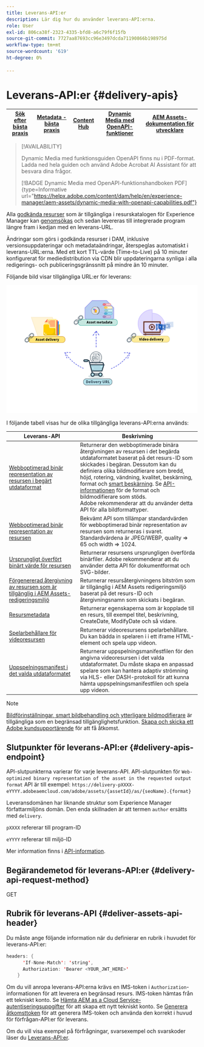 ```yaml
---
title: Leverans-API:er
description: Lär dig hur du använder leverans-API:erna.
role: User
exl-id: 806ca38f-2323-4335-bfd8-a6c79f6f15fb
source-git-commit: 7727aa87693cc96e3497dcda71190866b198975d
workflow-type: tm+mt
source-wordcount: '619'
ht-degree: 0%

---
```


# Leverans-API:er {#delivery-apis}

| [Sök efter bästa praxis](/help/assets/search-best-practices.md) | [Metadata - bästa praxis](/help/assets/metadata-best-practices.md) | [Content Hub](/help/assets/product-overview.md) | [Dynamic Media med OpenAPI-funktioner](/help/assets/dynamic-media-open-apis-overview.md) | [AEM Assets-dokumentation för utvecklare](https://developer.adobe.com/experience-cloud/experience-manager-apis/) |
| ------------- | --------------------------- |---------|----|-----|

>[!AVAILABILITY]
>
>Dynamic Media med funktionsguiden OpenAPI finns nu i PDF-format. Ladda ned hela guiden och använd Adobe Acrobat AI Assistant för att besvara dina frågor.
>
>[!BADGE Dynamic Media med OpenAPI-funktionshandboken PDF]{type=Informative url="https://helpx.adobe.com/content/dam/help/en/experience-manager/aem-assets/dynamic-media-with-openapi-capabilities.pdf"}

Alla [godkända resurser](approve-assets.md) som är tillgängliga i resurskatalogen för Experience Manager kan [genomsökas](search-assets-api.md) och sedan levereras till integrerade program längre fram i kedjan med en leverans-URL.

Ändringar som görs i godkända resurser i DAM, inklusive versionsuppdateringar och metadataändringar, återspeglas automatiskt i leverans-URL:erna. Med ett kort TTL-värde (Time-to-Live) på 10 minuter konfigurerat för mediedistribution via CDN blir uppdateringarna synliga i alla redigerings- och publiceringsgränssnitt på mindre än 10 minuter.

Följande bild visar tillgängliga URL:er för leverans:

![Leverans-API:er](assets/delivery-url.png)

I följande tabell visas hur de olika tillgängliga leverans-API:erna används:

| Leverans-API | Beskrivning |
|---|---|
| [Webboptimerad binär representation av resursen i begärt utdataformat](https://adobe-aem-assets-delivery.redoc.ly/#operation/getAssetSeoFormat) | Returnerar den webboptimerade binära återgivningen av resursen i det begärda utdataformatet baserat på det resurs-ID som skickades i begäran. Dessutom kan du definiera olika bildmodifierare som bredd, höjd, rotering, vändning, kvalitet, beskärning, format och [smart beskärning](/help/assets/dynamic-media/image-profiles.md). Se [API-informationen](https://adobe-aem-assets-delivery.redoc.ly/#operation/getAssetSeoFormat) för de format och bildmodifierare som stöds.<br>Adobe rekommenderar att du använder detta API för alla bildformattyper. |
| [Webboptimerad binär representation av resursen](https://adobe-aem-assets-delivery.redoc.ly/#operation/getAsset) | Bekvämt API som tillämpar standardvärden för webboptimerad binär representation av resursen som returneras i svaret. Standardvärdena är JPEG/WEBP, quality => 65 och width => 1024. |
| [Ursprungligt överfört binärt värde för resursen](https://adobe-aem-assets-delivery.redoc.ly/#operation/getAssetOriginal) | Returnerar resursens ursprungligen överförda binärfiler. Adobe rekommenderar att du använder detta API för dokumentformat och SVG-bilder. |
| [Förgenererad återgivning av resursen som är tillgänglig i AEM Assets-redigeringsmiljö](https://adobe-aem-assets-delivery.redoc.ly/#operation/getAssetRendition) | Returnerar resursåtergivningens bitström som är tillgänglig i AEM Assets redigeringsmiljö baserat på det resurs-ID och återgivningsnamn som skickats i begäran. |
| [Resursmetadata](https://adobe-aem-assets-delivery.redoc.ly/#operation/getAssetMetadata) | Returnerar egenskaperna som är kopplade till en resurs, till exempel titel, beskrivning, CreateDate, ModifyDate och så vidare. |
| [Spelarbehållare för videoresursen](https://adobe-aem-assets-delivery.redoc.ly/#operation/videoPlayerDelivery) | Returnerar videoresursens spelarbehållare. Du kan bädda in spelaren i i ett iframe HTML-element och spela upp videon. |
| [Uppspelningsmanifest i det valda utdataformatet](https://adobe-aem-assets-delivery.redoc.ly/#operation/videoManifestDelivery) | Returnerar uppspelningsmanifestfilen för den angivna videoresursen i det valda utdataformatet. Du måste skapa en anpassad spelare som kan hantera adaptiv strömning via HLS- eller DASH-protokoll för att kunna hämta uppspelningsmanifestfilen och spela upp videon. |


>[!NOTE]
>
[Bildförinställningar, smart bildbehandling och ytterligare bildmodifierare](https://adobe-aem-assets-delivery-advancemodifiers.redoc.ly/) är tillgängliga som en begränsad tillgänglighetsfunktion. [Skapa och skicka ett Adobe kundsupportärende](https://helpx.adobe.com/enterprise/using/support-for-experience-cloud.html) för att få åtkomst.

## Slutpunkter för leverans-API:er {#delivery-apis-endpoint}

API-slutpunkterna varierar för varje leverans-API. API-slutpunkten för `Web-optimized binary representation of the asset in the requested output format` API är till exempel:
`https://delivery-pXXXX-eYYYY.adobeaemcloud.com/adobe/assets/{assetId}/as/{seoName}.{format}`

Leveransdomänen har liknande struktur som Experience Manager författarmiljöns domän. Den enda skillnaden är att termen `author` ersätts med `delivery`.

`pXXXX` refererar till program-ID

`eYYYY` refererar till miljö-ID

Mer information finns i [API-information](https://adobe-aem-assets-delivery.redoc.ly/#tag/Assets).

## Begärandemetod för leverans-API:er {#delivery-api-request-method}

GET

## Rubrik för leverans-API {#deliver-assets-api-header}

Du måste ange följande information när du definierar en rubrik i huvudet för leverans-API:er:

```java
headers: {
      'If-None-Match': 'string',
      Authorization: 'Bearer <YOUR_JWT_HERE>'
    }
```

Om du vill anropa leverans-API:erna krävs en IMS-token i `Authorization`-informationen för att leverera en begränsad resurs. IMS-token hämtas från ett tekniskt konto. Se [Hämta AEM as a Cloud Service-autentiseringsuppgifter](https://experienceleague.adobe.com/docs/experience-manager-cloud-service/content/implementing/developing/generating-access-tokens-for-server-side-apis.html?lang=en#fetch-the-aem-as-a-cloud-service-credentials) för att skapa ett nytt tekniskt konto. Se [Generera åtkomsttoken](https://experienceleague.adobe.com/docs/experience-manager-cloud-service/content/implementing/developing/generating-access-tokens-for-server-side-apis.html?lang=en#generating-the-access-token) för att generera IMS-token och använda den korrekt i huvud för förfrågan-API:er för leverans.


Om du vill visa exempel på förfrågningar, svarsexempel och svarskoder läser du [Leverans-API:er](https://adobe-aem-assets-delivery.redoc.ly/#operation/getAssetSeoFormat).
